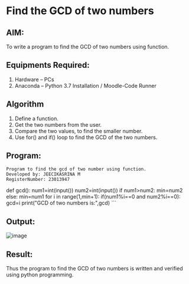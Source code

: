 # Find the GCD of two numbers

## AIM:
To write a program to find the GCD of two numbers using function.

## Equipments Required:
1. Hardware – PCs
2. Anaconda – Python 3.7 Installation / Moodle-Code Runner

## Algorithm
1. Define a function.
2. Get the two numbers from the user.
3. Compare the two values, to find the smaller number.
4. Use for() and if() loop to find the GCD of the two numbers.

## Program:
```
Program to find the gcd of two number using function.
Developed by: JEECIKASRINA M
RegisterNumber: 23013947 
```
def gcd():
    num1=int(input())
    num2=int(input())
    if num1>num2:
        min=num2
    else:
        min=num1
    for i in range(1,min+1):
        if(num1%i==0 and num2%i==0):
            gcd=i
    print("GCD of two numbers is:",gcd)
    ```

## Output:
![image](https://github.com/Jeecikasrina23013947/GCD-of-two-numbers/assets/148515300/bf81b624-858f-474b-a9de-8ec1f32a8a1c)

## Result:
Thus the program to find the GCD of two numbers is written and verified using python programming.
